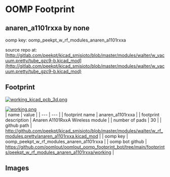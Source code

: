 # OOMP Footprint  
## anaren_a1101rxxa  by none  
  
oomp key: oomp_peekpt_w_rf_modules_anaren_a1101rxxa  
  
source repo at: [http://gitlab.com/peekpt/kicad_smisioto/blob/master/modules/walter/w_vacuum.pretty/tube_gzc9-b.kicad_mod](http://gitlab.com/peekpt/kicad_smisioto/blob/master/modules/walter/w_vacuum.pretty/tube_gzc9-b.kicad_mod)  
## Footprint  
  
[![working_kicad_pcb_3d.png](working_kicad_pcb_3d_600.png)](working_kicad_pcb_3d.png)  
  
[![working.png](working_600.png)](working.png)  
| name | value | 
| --- | --- | 
| footprint name | anaren_a1101rxxa | 
| footprint description | Anaren A1101RxxA Wireless module | 
| number of pads | 30 | 
| github path | http://github.com/peekpt/kicad_smisioto/blob/master/modules/walter/w_rf_modules.pretty/anaren_a1101rxxa.kicad_mod | 
| oomp key | oomp_peekpt_w_rf_modules_anaren_a1101rxxa | 
| oomp bot github | https://github.com/oomlout/oomlout_oomp_footprint_bot/tree/main/footprints/peekpt_w_rf_modules_anaren_a1101rxxa/working | 
## Images  
